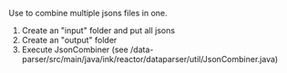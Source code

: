 Use to combine multiple jsons files in one.
1) Create an "input" folder and put all jsons
2) Create an "output" folder
3) Execute JsonCombiner (see /data-parser/src/main/java/ink/reactor/dataparser/util/JsonCombiner.java)